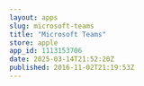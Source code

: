 ```yaml
---
layout: apps
slug: microsoft-teams
title: "Microsoft Teams"
store: apple
app_id: 1113153706
date: 2025-03-14T21:52:20Z
published: 2016-11-02T21:19:53Z
---
```

